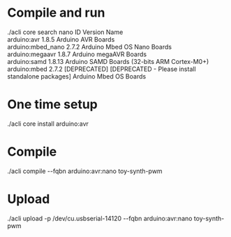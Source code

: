 # Compile and run

./acli core search nano
ID                Version Name                                                                                 
arduino:avr       1.8.5   Arduino AVR Boards                                                                   
arduino:mbed_nano 2.7.2   Arduino Mbed OS Nano Boards                                                          
arduino:megaavr   1.8.7   Arduino megaAVR Boards                                                               
arduino:samd      1.8.13  Arduino SAMD Boards (32-bits ARM Cortex-M0+)                                         
arduino:mbed      2.7.2   [DEPRECATED] [DEPRECATED - Please install standalone packages] Arduino Mbed OS Boards


# One time setup
./acli core install arduino:avr 

# Compile
./acli compile --fqbn arduino:avr:nano toy-synth-pwm

# Upload
./acli upload -p /dev/cu.usbserial-14120 --fqbn arduino:avr:nano toy-synth-pwm